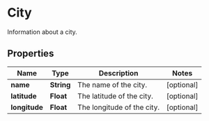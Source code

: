 

# City

Information about a city.

## Properties

| Name | Type | Description | Notes |
|------------ | ------------- | ------------- | -------------|
|**name** | **String** | The name of the city. |  [optional] |
|**latitude** | **Float** | The latitude of the city. |  [optional] |
|**longitude** | **Float** | The longitude of the city. |  [optional] |



